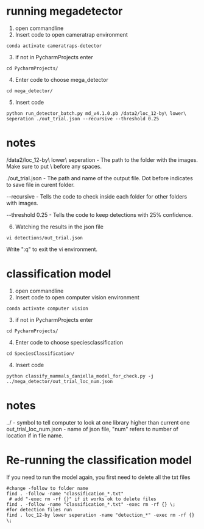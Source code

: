 # running megadetector
1. open commandline
2. Insert code to open cameratrap environment

```
conda activate cameratraps-detector
```
3. if not in PycharmProjects enter
```
cd PycharmProjects/
```
4. Enter code to choose mega_detector
```
cd mega_detector/
```
5. Insert code
```
python run_detector_batch.py md_v4.1.0.pb /data2/loc_12-by\ lower\ seperation ./out_trial.json --recursive --threshold 0.25
```
# notes

/data2/loc_12-by\ lower\ seperation - The path to the folder with the images. Make sure to put \ before any spaces.

./out_trial.json - The path and name of the output file. Dot before indicates to save file in curent folder.

--recursive - Tells the code to check inside each folder for other folders with images.

--threshold 0.25 - Tells the code to keep detections with 25% confidence. 

6. Watching the results in the json file
```
vi detections/out_trial.json
```
Write ":q" to exit the vi environment.


# classification model

1. open commandline
2. Insert code to open computer vision environment

```
conda activate computer vision
```
3. if not in PycharmProjects enter
```
cd PycharmProjects/
```
4. Enter code to choose speciesclassification
```
cd SpeciesClassification/
```
4. Insert code
```
python classify_mammals_daniella_model_for_check.py -j ../mega_detector/out_trial_loc_num.json
```

# notes
../ - symbol to tell computer to look at one library higher than current one
out_trial_loc_num.json - name of json file, "num" refers to number of location if in file name.

# Re-running the classification model
If you need to run the model again, you first need to delete all the txt files

```
#change -follow to folder name
find . -follow -name "classification_*.txt" 
 # add "-exec rm -rf {}" if it works ok to delete files
find . -follow -name "classification_*.txt" -exec rm -rf {} \;
#for detection files run
find . loc_12-by lower seperation -name "detection_*" -exec rm -rf {} \;
```

